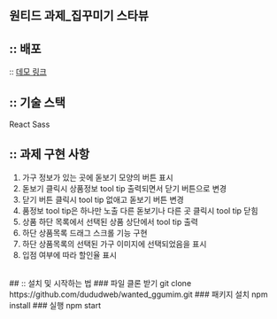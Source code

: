 ## 원티드 과제_집꾸미기 스타뷰

## :: 배포
:: <a href="http://dududggumim.s3-website.ap-northeast-2.amazonaws.com/">데모 링크</a>
</br>
## :: 기술 스택
React
Sass
</br>
## :: 과제 구현 사항
  1. 가구 정보가 있는 곳에 돋보기 모양의 버튼 표시
  2. 돋보기 클릭시 상품정보 tool tip 출력되면서 닫기 버튼으로 변경
  3. 닫기 버튼 클릭시 tool tip 없애고 돋보기 버튼 변경
  4. 품정보 tool tip은 하나만 노출 다른 돋보기나 다른 곳 클릭시 tool tip 닫힘
  5. 상품 하단 목록에서 선택된 상품 상단에서 tool tip 출력
  6. 하단 상품목록 드래그 스크롤 기능 구현
  7. 하단 상품목록의 선택된 가구 이미지에 선택되었음을 표시
  8. 입점 여부에 따라 할인율 표시
</br>   
## :: 설치 및 시작하는 법
### 파일 클론 받기
git clone https://github.com/dududweb/wanted_ggumim.git
### 패키지 설치
 npm install 
### 실행
 npm start

